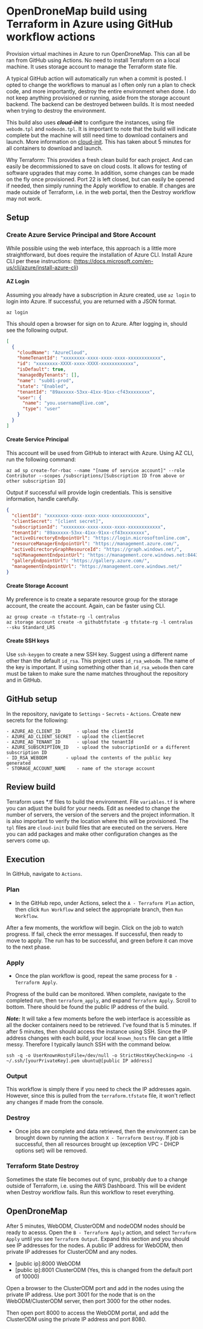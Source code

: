 # OpenDroneMap build using Terraform in Azure using GitHub workflow actions

Provision virtual machines in Azure to run OpenDroneMap. This can all be ran from GitHub using Actions. No need to install Terraform on a local machine. It uses storage account to manage the Terraform state file.

A typical GitHub action will automatically run when a commit is posted. I opted to change the workflows to manual as I often only run a plan to check code, and more importantly, destroy the entire environment when done. I do not keep anything provisioned or running, aside from the storage account backend. The backend can be destroyed between builds. It is most needed when trying to destroy the environment.

This build also uses ***cloud-init*** to configure the instances, using file `webodm.tpl` and `nodeodm.tpl`. It is important to note that the build will indicate complete but the machine will still need time to download containers and launch. More information on [cloud-init](https://cloud-init.io). This has taken about 5 minutes for all containers to download and launch.

Why Terraform: This provides a fresh clean build for each project. And can easily be decommissioned to save on cloud costs. It allows for testing of software upgrades that may come. In addition, some changes can be made on the fly once provisioned. Port 22 is left closed, but can easily be opened if needed, then simply running the Apply workflow to enable. If changes are made outside of Terraform, i.e. in the web portal, then the Destroy workflow may not work. 

## Setup

### Create Azure Service Principal and Store Account

While possible using the web interface, this approach is a little more straightforward, but does require the installation of Azure CLI. Install Azure CLI per these instructions: (https://docs.microsoft.com/en-us/cli/azure/install-azure-cli)

#### AZ Login

Assuming you already have a subscription in Azure created, use `az login` to login into Azure. If successful, you are returned with a JSON format.

	az login

This should open a browser for sign on to Azure. After logging in, should see the following output. 
	
```json	
[
  {
    "cloudName": "AzureCloud",
    "homeTenantId": "xxxxxxxx-xxxx-xxxx-xxxx-xxxxxxxxxxxx",
    "id": "xxxxxxxx-XXXX-xxxx-XXXX-xxxxxxxxxxxx",
    "isDefault": true,
    "managedByTenants": [],
    "name": "sub01-prod",
    "state": "Enabled",
    "tenantId": "89axxxxx-53xx-41xx-91xx-cf43xxxxxxxx",
    "user": {
      "name": "you.username@live.com",
      "type": "user"
    }
  }
]
```
#### Create Service Principal

This account will be used from GitHub to interact with Azure. Using AZ CLI, run the following command: 


    az ad sp create-for-rbac --name "[name of service account]" --role Contributor --scopes /subscriptions/[Subscription ID from above or other subscription ID]
	
Output if successful will provide login credentials. This is sensitive information, handle carefully.

```json
{
  "clientId": "xxxxxxxx-xxxx-xxxx-xxxx-xxxxxxxxxxxx",
  "clientSecret": "[client secret]",
  "subscriptionId": "xxxxxxxx-xxxx-xxxx-xxxx-xxxxxxxxxxxx",
  "tenantId": "89axxxxx-53xx-41xx-91xx-cf43xxxxxxxx",
  "activeDirectoryEndpointUrl": "https://login.microsoftonline.com",
  "resourceManagerEndpointUrl": "https://management.azure.com/",
  "activeDirectoryGraphResourceId": "https://graph.windows.net/",
  "sqlManagementEndpointUrl": "https://management.core.windows.net:8443/",
  "galleryEndpointUrl": "https://gallery.azure.com/",
  "managementEndpointUrl": "https://management.core.windows.net/"
}
```
#### Create Storage Account

My preference is to create a separate resource group for the storage account, the create the account. Again, can be faster using CLI.

	az group create -n tfstate-rg -l centralus
	az storage account create -n githubtfstate -g tfstate-rg -l centralus --sku Standard_LRS
 
 
#### Create SSH keys

Use `ssh-keygen` to create a new SSH key. Suggest using a different name other than the default `id_rsa`. This project uses `id_rsa_webodm`. The name of the key is important. If using something other than `id_rsa_webodm` then care must be taken to make sure the name matches throughout the repository and in GitHub.

## GitHub setup

In the repository, navigate to `Settings` - `Secrets` - `Actions`. Create new secrets for the following:
```
- AZURE_AD_CLIENT_ID 	  - upload the clientId
- AZURE_AD_CLIENT_SECRET  - upload the clientSecret
- AZURE_AD_TENANT_ID	  - upload the tenantId
- AZURE_SUBSCRIPTION_ID   - upload the subscriptionId or a different subscription ID
- ID_RSA_WEBODM		  - upload the contents of the public key generated
- STORAGE_ACCOUNT_NAME	  - name of the storage account
```
## Review build

Terraform uses *.tf files to build the environment. File `variables.tf` is where you can adjust the build for your needs. Edit as needed to change the number of servers, the version of the servers and the project information. It is also important to verify the location where this will be provisioned. The `tpl` files are `cloud-init` build files that are executed on the servers. Here you can add packages and make other configuration changes as the servers come up. 

## Execution

In GitHub, navigate to `Actions`.

### Plan

- In the GitHub repo, under Actions, select the `A - Terraform Plan` action, then click `Run Workflow` and select the appropriate branch, then `Run Workflow`.

After a few moments, the workflow will begin. Click on the job to watch progress. If fail, check the error messages. If successful, then ready to move to apply. The run has to be successful, and green before it can move to the next phase.

### Apply

- Once the plan workflow is good, repeat the same process for `B - Terraform Apply`.

Progress of the build can be monitored. When complete, navigate to the completed run, then `terraform_apply`, and expand `Terraform Apply`. Scroll to bottom. There should be found the public IP address of the build.

***Note:*** It will take a few moments before the web interface is accessible as all the docker containers need to be retrieved. I've found that is 5 minutes. If after 5 minutes, then should access the instance using SSH. Since the IP address changes with each build, your local `known_hosts` file can get a little messy. Therefore I typically launch SSH with the command below.

    ssh -q -o UserKnownHostsFile=/dev/null -o StrictHostKeyChecking=no -i ~/.ssh/[yourPrivateKey].pem ubuntu@[public IP address]

### Output

This workflow is simply there if you need to check the IP addresses again. However, since this is pulled from the `terraform.tfstate` file, it won't reflect any changes if made from the console.

### Destroy

- Once jobs are complete and data retrieved, then the environment can be brought down by running the action `X - Terraform Destroy`. If job is successful, then all resources brought up (exception VPC - DHCP options set) will be removed.

### Terraform State Destroy

Sometimes the state file becomes out of sync, probably due to a change outside of Terraform, i.e. using the AWS Dashboard. This will be evident when Destroy workflow fails. Run this workflow to reset everything.

## OpenDroneMap

After 5 minutes, WebODM, ClusterODM and nodeODM nodes should be ready to acesss. Open the `B - Terraform Apply` action, and select `Terraform Apply` until you see `Terraform Output`. Expand this section and you should see IP addresses for the nodes. A public IP address for WebODM, then private IP addresses for ClusterODM and any nodes. 

- [public ip]:8000 WebODM
- [public ip]:8001 ClusterODM (Yes, this is changed from the default port of 10000)

Open a browser to the ClusterODM port and add in the nodes using the private IP address. Use port 3001 for the node that is on the WebODM/ClusterODM server, then port 3000 for the other nodes.

Then open port 8000 to access the WebODM portal, and add the ClusterODM using the private IP address and port 8080.
